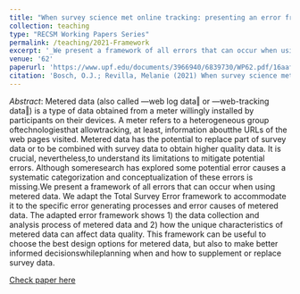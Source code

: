 ```yaml
---
title: "When survey science met online tracking: presenting an error framework for metered data"
collection: teaching
type: "RECSM Working Papers Series"
permalink: /teaching/2021-Framework
excerpt: '_We present a framework of all errors that can occur when using metered data. We adapt the Total Survey  Error  framework  to  accommodate  it  to  the  specific  error  generating  processes  and  error causes  of  metered  data_ [Read more](https://orioljbosch.github.io/teaching/2021-Framework)'
venue: '62'
paperurl: 'https://www.upf.edu/documents/3966940/6839730/WP62.pdf/16aaf443-c545-2f5a-faac-a2bb55dec4d6'
citation: 'Bosch, O.J.; Revilla, Melanie (2021) When survey science met online tracking : presenting an error framework for metered data. http://hdl.handle.net/10230/46482 '
---
```

_Abstract_: Metered data (also called ―web log data‖ or ―web-tracking data‖) is a type of data obtained  from  a  meter  willingly  installed  by  participants  on  their devices.  A  meter  refers  to  a heterogeneous group oftechnologiesthat allowtracking, at least, information aboutthe URLs of the  web  pages  visited.  Metered  data  has  the  potential  to  replace  part  of  survey  data  or  to  be combined with survey data to obtain higher quality data. It is crucial, nevertheless,to understand its  limitations  to  mitigate  potential  errors. Although someresearch  has  explored  some  potential error causes a systematic categorization and conceptualization of these errors is missing.We present a framework of all errors that can occur when using metered data. We adapt the Total Survey  Error  framework  to  accommodate  it  to  the  specific  error  generating  processes  and  error causes  of  metered  data.  The  adapted  error  framework  shows  1)  the  data collection  and  analysis process  of  metered  data  and  2)  how  the  unique  characteristics  of  metered  data  can  affect  data quality.  This  framework  can  be  useful  to  choose  the  best  design  options  for  metered  data,  but also  to  make  better informed decisionswhileplanning  when  and  how  to  supplement  or  replace survey data.

[Check paper here](https://www.upf.edu/documents/3966940/6839730/WP62.pdf/16aaf443-c545-2f5a-faac-a2bb55dec4d6)
